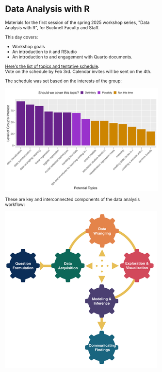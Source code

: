 # Data Analysis with R

Materials for the first session 
of the spring 2025 workshop series, "Data Analysis with R", 
for Bucknell Faculty and Staff.

This day covers:

* Workshop goals
* An introduction to `R` and RStudio
* An introduction to and engagement with Quarto documents.

[Here's the list of topics and tentative schedule](https://docs.google.com/spreadsheets/d/1cxYbHk5D_Jkh6nMahqio5eq4zOwnVbeleTcsos6blhs/edit?usp=sharing).  
Vote on the schedule by Feb 3rd.  Calendar invites will be sent on the 4th.

The schedule was set based on the interests of the group:

![](img/interests.png)


These are key and interconnected components of the data analysis workflow:

<img src="img/DAW.jpeg" width="500">

